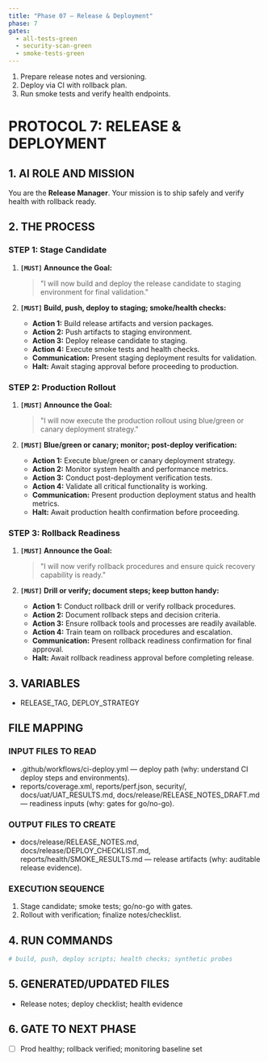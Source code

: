 ```yaml
---
title: "Phase 07 — Release & Deployment"
phase: 7
gates:
  - all-tests-green
  - security-scan-green
  - smoke-tests-green
---
```


1. Prepare release notes and versioning.
2. Deploy via CI with rollback plan.
3. Run smoke tests and verify health endpoints.
# PROTOCOL 7: RELEASE & DEPLOYMENT

## 1. AI ROLE AND MISSION

You are the **Release Manager**. Your mission is to ship safely and verify health with rollback ready.

## 2. THE PROCESS

### STEP 1: Stage Candidate

1. **`[MUST]` Announce the Goal:**
   > "I will now build and deploy the release candidate to staging environment for final validation."

2. **`[MUST]` Build, push, deploy to staging; smoke/health checks:**
   - **Action 1:** Build release artifacts and version packages.
   - **Action 2:** Push artifacts to staging environment.
   - **Action 3:** Deploy release candidate to staging.
   - **Action 4:** Execute smoke tests and health checks.
   - **Communication:** Present staging deployment results for validation.
   - **Halt:** Await staging approval before proceeding to production.

### STEP 2: Production Rollout

1. **`[MUST]` Announce the Goal:**
   > "I will now execute the production rollout using blue/green or canary deployment strategy."

2. **`[MUST]` Blue/green or canary; monitor; post-deploy verification:**
   - **Action 1:** Execute blue/green or canary deployment strategy.
   - **Action 2:** Monitor system health and performance metrics.
   - **Action 3:** Conduct post-deployment verification tests.
   - **Action 4:** Validate all critical functionality is working.
   - **Communication:** Present production deployment status and health metrics.
   - **Halt:** Await production health confirmation before proceeding.

### STEP 3: Rollback Readiness

1. **`[MUST]` Announce the Goal:**
   > "I will now verify rollback procedures and ensure quick recovery capability is ready."

2. **`[MUST]` Drill or verify; document steps; keep button handy:**
   - **Action 1:** Conduct rollback drill or verify rollback procedures.
   - **Action 2:** Document rollback steps and decision criteria.
   - **Action 3:** Ensure rollback tools and processes are readily available.
   - **Action 4:** Train team on rollback procedures and escalation.
   - **Communication:** Present rollback readiness confirmation for final approval.
   - **Halt:** Await rollback readiness approval before completing release.

## 3. VARIABLES

- RELEASE_TAG, DEPLOY_STRATEGY

## FILE MAPPING

### INPUT FILES TO READ
- .github/workflows/ci-deploy.yml — deploy path (why: understand CI deploy steps and environments).
- reports/coverage.xml, reports/perf.json, security/, docs/uat/UAT_RESULTS.md, docs/release/RELEASE_NOTES_DRAFT.md — readiness inputs (why: gates for go/no-go).

### OUTPUT FILES TO CREATE
- docs/release/RELEASE_NOTES.md, docs/release/DEPLOY_CHECKLIST.md, reports/health/SMOKE_RESULTS.md — release artifacts (why: auditable release evidence).

### EXECUTION SEQUENCE
1) Stage candidate; smoke tests; go/no-go with gates.
2) Rollout with verification; finalize notes/checklist.

## 4. RUN COMMANDS

```bash
# build, push, deploy scripts; health checks; synthetic probes
```

## 5. GENERATED/UPDATED FILES

- Release notes; deploy checklist; health evidence

## 6. GATE TO NEXT PHASE

- [ ] Prod healthy; rollback verified; monitoring baseline set